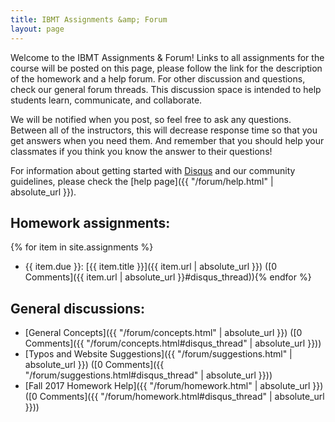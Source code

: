 ```yaml
---
title: IBMT Assignments &amp; Forum
layout: page
---
```


Welcome to the IBMT Assignments & Forum! 
Links to all assignments for the course will be posted on this page, please follow the link for the description of the homework and a help forum.
For other discussion and questions, check our general forum threads.
This discussion space is intended to help students learn, communicate, and collaborate.

We will be notified when you post, so feel free to ask any questions. 
Between all of the instructors, this will decrease response time so that you get answers when you need them. 
And remember that you should help your classmates if you think you know the answer to their questions!

For information about getting started with [Disqus](https://disqus.com/) and our community guidelines, please check the [help page]({{ "/forum/help.html" | absolute_url }}).

## Homework assignments:

{% for item in site.assignments %}
- {{ item.due }}: [{{ item.title }}]({{ item.url | absolute_url }}) ([0 Comments]({{ item.url | absolute_url }}#disqus_thread)){% endfor %}

## General discussions:

- [General Concepts]({{ "/forum/concepts.html" | absolute_url }}) ([0 Comments]({{ "/forum/concepts.html#disqus_thread" | absolute_url }}))
- [Typos and Website Suggestions]({{ "/forum/suggestions.html" | absolute_url }}) ([0 Comments]({{ "/forum/suggestions.html#disqus_thread" | absolute_url }}))
- [Fall 2017 Homework Help]({{ "/forum/homework.html" | absolute_url }}) ([0 Comments]({{ "/forum/homework.html#disqus_thread" | absolute_url }}))

<script id="dsq-count-scr" src="//ibmt.disqus.com/count.js" async></script>
